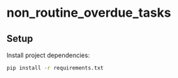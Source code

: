 # non_routine_overdue_tasks

## Setup

Install project dependencies:

```bash
pip install -r requirements.txt
```
